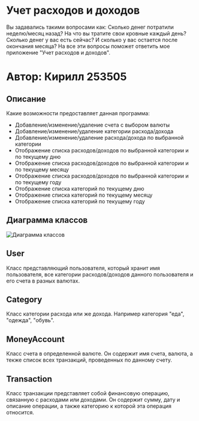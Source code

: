 # Учет расходов и доходов
Вы задавались такими вопросами как: Сколько денег потратили неделю/месяц назад? На что вы тратите свои кровные каждый день? Сколько денег у вас есть сейчас? И сколько у вас остается после окончания месяца? На все эти вопросы поможет ответить мое приложение "Учет расходов и доходов".
# Автор: Кирилл 253505
## Описание
Какие возможности предоставляет данная программа:
- Добавление/изменение/удаление счета с выбором валюты
- Добавление/изменение/удаление категории расхода/дохода
- Добавление/изменение/удаление расхода/дохода по выбранной категории
- Отображение списка расходов/доходов по выбранной категории и по текущему дню
- Отображение списка расходов/доходов по выбранной категории и по текущему месяцу
- Отображение списка расходов/доходов по выбранной категории и по текущему году
- Отображение списка категорий по текущему дню
- Отображение списка категорий по текущему месяцу
- Отображение списка категорий по текущему году

## Диаграмма классов
![Диаграмма классов](/img/class_diagram.png)

## User
Класс представляющий пользователя, который хранит имя пользователя, все категории расходов/доходов данного пользователя и его счета в разных валютах.

## Category
Класс категории расхода или же дохода. Например категория "еда", "одежда", "обувь".

## MoneyAccount
Класс счета в определенной валюте. Он содержит имя счета, валюта, а текже список всех транзакций, проведенных по данному счету. 

## Transaction
Класс транзакции представляет собой финансовую операцию, связанную с расходами или доходами. Он содержит сумму, дату и описание операции, а также категорию к которой эта операция относится.